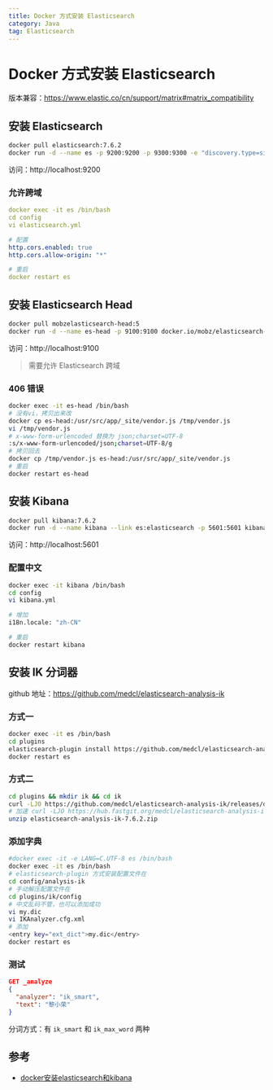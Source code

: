 ```yaml
---
title: Docker 方式安装 Elasticsearch
category: Java
tag: Elasticsearch
---
```


<!-- more -->

# Docker 方式安装 Elasticsearch

版本兼容：https://www.elastic.co/cn/support/matrix#matrix_compatibility

## 安装 Elasticsearch

```bash
docker pull elasticsearch:7.6.2
docker run -d --name es -p 9200:9200 -p 9300:9300 -e "discovery.type=single-node" elasticsearch:7.6.2
```

访问：http://localhost:9200

### 允许跨域

```yaml
docker exec -it es /bin/bash
cd config
vi elasticsearch.yml

# 配置
http.cors.enabled: true
http.cors.allow-origin: "*"

# 重启
docker restart es
```

## 安装 Elasticsearch Head

```bash
docker pull mobzelasticsearch-head:5
docker run -d --name es-head -p 9100:9100 docker.io/mobz/elasticsearch-head:5
```

访问：http://localhost:9100

> 需要允许 Elasticsearch 跨域

### 406 错误

```bash
docker exec -it es-head /bin/bash
# 没有vi，拷贝出来改
docker cp es-head:/usr/src/app/_site/vendor.js /tmp/vendor.js
vi /tmp/vendor.js
# x-www-form-urlencoded 替换为 json;charset=UTF-8
:s/x-www-form-urlencoded/json;charset=UTF-8/g
# 拷贝回去
docker cp /tmp/vendor.js es-head:/usr/src/app/_site/vendor.js
# 重启
docker restart es-head
```

## 安装 Kibana

```bash
docker pull kibana:7.6.2
docker run -d --name kibana --link es:elasticsearch -p 5601:5601 kibana:7.6.2
```

访问：http://localhost:5601

### 配置中文

```bash
docker exec -it kibana /bin/bash
cd config
vi kibana.yml

# 增加
i18n.locale: "zh-CN"

# 重启
docker restart kibana
```

## 安装 IK 分词器

github 地址：https://github.com/medcl/elasticsearch-analysis-ik

### 方式一

```bash
docker exec -it es /bin/bash
cd plugins
elasticsearch-plugin install https://github.com/medcl/elasticsearch-analysis-ik/releases/download/v7.6.2/elasticsearch-analysis-ik-7.6.2.zip
docker restart es
```

### 方式二

```bash
cd plugins && mkdir ik && cd ik
curl -LJO https://github.com/medcl/elasticsearch-analysis-ik/releases/download/v7.6.2/elasticsearch-analysis-ik-7.6.2.zip
# 加速 curl -LJO https://hub.fastgit.org/medcl/elasticsearch-analysis-ik/releases/download/v7.6.2/elasticsearch-analysis-ik-7.6.2.zip
unzip elasticsearch-analysis-ik-7.6.2.zip
```

### 添加字典

```bash
#docker exec -it -e LANG=C.UTF-8 es /bin/bash
docker exec -it es /bin/bash
# elasticsearch-plugin 方式安装配置文件在
cd config/analysis-ik
# 手动解压配置文件在
cd plugins/ik/config
# 中文乱码不管，也可以添加成功
vi my.dic
vi IKAnalyzer.cfg.xml
# 添加
<entry key="ext_dict">my.dic</entry>
docker restart es
```

### 测试

```json
GET _analyze
{
  "analyzer": "ik_smart",
  "text": "黎小荣"
}
```

分词方式：有 `ik_smart` 和 `ik_max_word` 两种

## 参考

- [docker安装elasticsearch和kibana](https://www.cnblogs.com/adawoo/p/12455265.html)

